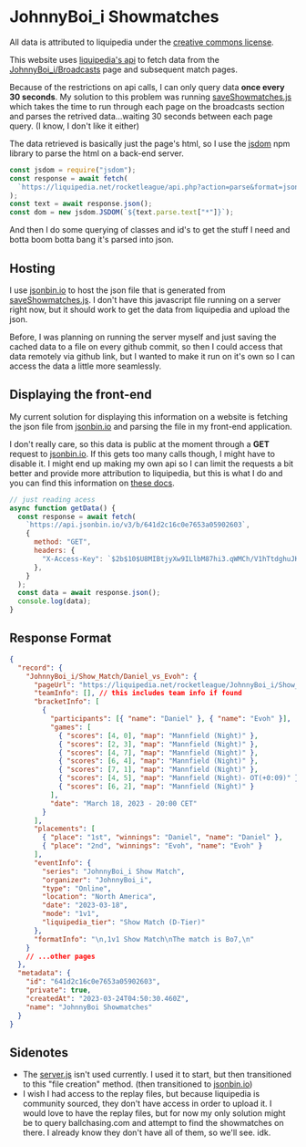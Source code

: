 # JohnnyBoi_i Showmatches

All data is attributed to liquipedia under the [creative commons license](https://liquipedia.net/commons/Liquipedia:Copyrights).

This website uses [liquipedia's api](https://liquipedia.net/rocketleague/api.php) to fetch data from the [JohnnyBoi_i/Broadcasts](https://liquipedia.net/rocketleague/JohnnyBoi_i/Broadcasts) page and subsequent match pages.

Because of the restrictions on api calls, I can only query data **once every 30 seconds**. My solution to this problem was running [saveShowmatches.js](saveShowmatches.js) which takes the time to run through each page on the broadcasts section and parses the retrived data...waiting 30 seconds between each page query. (I know, I don't like it either)

The data retrieved is basically just the page's html, so I use the [jsdom](https://www.npmjs.com/package/jsdom) npm library to parse the html on a back-end server.

```js
const jsdom = require("jsdom");
const response = await fetch(
  `https://liquipedia.net/rocketleague/api.php?action=parse&format=json&prop=text&page=JohnnyBoi_i/Broadcasts`
);
const text = await response.json();
const dom = new jsdom.JSDOM(`${text.parse.text["*"]}`);
```

And then I do some querying of classes and id's to get the stuff I need and botta boom botta bang it's parsed into json.

## Hosting

I use [jsonbin.io](https://jsonbin.io/) to host the json file that is generated from [saveShowmatches.js](saveShowmatches.js). I don't have this javascript file running on a server right now, but it should work to get the data from liquipedia and upload the json.

Before, I was planning on running the server myself and just saving the cached data to a file on every github commit, so then I could access that data remotely via github link, but I wanted to make it run on it's own so I can access the data a little more seamlessly.

## Displaying the front-end

My current solution for displaying this information on a website is fetching the json file from [jsonbin.io](https://jsonbin.io/) and parsing the file in my front-end application.

I don't really care, so this data is public at the moment through a **GET** request to [jsonbin.io](https://jsonbin.io/). If this gets too many calls though, I might have to disable it. I might end up making my own api so I can limit the requests a bit better and provide more attribution to liquipedia, but this is what I do and you can find this information on [these docs](https://jsonbin.io/api-reference/bins/read).

```js
// just reading acess
async function getData() {
  const response = await fetch(
    `https://api.jsonbin.io/v3/b/641d2c16c0e7653a05902603`,
    {
      method: "GET",
      headers: {
        "X-Access-Key": `$2b$10$U8MIBtjyXw9ILlbM87hi3.qWMCh/V1hTtdghuJKwfSwMwBdyY77x6`,
      },
    }
  );
  const data = await response.json();
  console.log(data);
}
```

## Response Format

```json
{
  "record": {
    "JohnnyBoi_i/Show_Match/Daniel_vs_Evoh": {
      "pageUrl": "https://liquipedia.net/rocketleague/JohnnyBoi_i/Show_Match/Daniel_vs_Evoh",
      "teamInfo": [], // this includes team info if found
      "bracketInfo": [
        {
          "participants": [{ "name": "Daniel" }, { "name": "Evoh" }],
          "games": [
            { "scores": [4, 0], "map": "Mannfield (Night)" },
            { "scores": [2, 3], "map": "Mannfield (Night)" },
            { "scores": [4, 7], "map": "Mannfield (Night)" },
            { "scores": [6, 4], "map": "Mannfield (Night)" },
            { "scores": [7, 1], "map": "Mannfield (Night)" },
            { "scores": [4, 5], "map": "Mannfield (Night)- OT(+0:09)" },
            { "scores": [6, 2], "map": "Mannfield (Night)" }
          ],
          "date": "March 18, 2023 - 20:00 CET"
        }
      ],
      "placements": [
        { "place": "1st", "winnings": "Daniel", "name": "Daniel" },
        { "place": "2nd", "winnings": "Evoh", "name": "Evoh" }
      ],
      "eventInfo": {
        "series": "JohnnyBoi_i Show Match",
        "organizer": "JohnnyBoi_i",
        "type": "Online",
        "location": "North America",
        "date": "2023-03-18",
        "mode": "1v1",
        "liquipedia_tier": "Show Match (D-Tier)"
      },
      "formatInfo": "\n,1v1 Show Match\nThe match is Bo7,\n"
    }
    // ...other pages
  },
  "metadata": {
    "id": "641d2c16c0e7653a05902603",
    "private": true,
    "createdAt": "2023-03-24T04:50:30.460Z",
    "name": "JohnnyBoi Showmatches"
  }
}
```

## Sidenotes

- The [server.js](server.js) isn't used currently. I used it to start, but then transitioned to this "file creation" method. (then transitioned to [jsonbin.io](https://jsonbin.io/))
- I wish I had access to the replay files, but because liquipedia is community sourced, they don't have access in order to upload it. I would love to have the replay files, but for now my only solution might be to query ballchasing.com and attempt to find the showmatches on there. I already know they don't have all of them, so we'll see. idk.
